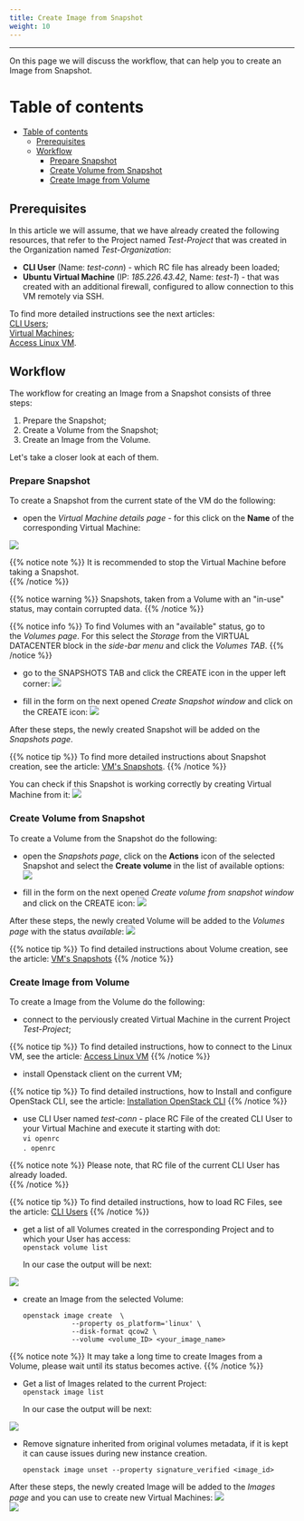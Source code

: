 ```yaml
---
title: Create Image from Snapshot
weight: 10
---
```

___
On this page we will discuss the workflow, that can help you to create an Image from Snapshot.

# Table of contents
- [Table of contents](#table-of-contents)
  - [Prerequisites](#prerequisites)
  - [Workflow](#workflow)
    - [Prepare Snapshot](#prepare-snapshot)
    - [Create Volume from Snapshot](#create-volume-from-snapshot)
    - [Create Image from Volume](#create-image-from-volume)



## Prerequisites
In this article we will assume, that we have already created the following resources, that refer to the Project named *Test-Project* that was created in the Organization named *Test-Organization*: 

  - **CLI User** (Name: *test-conn*) - which RC file has already been loaded;  
  - **Ubuntu Virtual Machine** (IP: *185.226.43.42*, Name: *test-1*) - that was created with an additional firewall, configured to allow connection to this VM remotely via SSH.    
  
To find more detailed instructions see the next articles:    
    [CLI Users](https://docs.ventuscloud.eu/products/security/cli-users/);   
    [Virtual Machines](https://docs.ventuscloud.eu/products/compute/virtual-machines/);      
    [Access Linux VM](https://docs.ventuscloud.eu/products/compute/connect-linux-vm/).       

## Workflow  
The workflow for creating an Image from a Snapshot consists of three steps:
1. Prepare the Snapshot;
2. Create a Volume from the Snapshot;
3. Create an Image from the Volume.

Let's take a closer look at each of them.

### Prepare Snapshot
To create a Snapshot from the current state of the VM do the following:
- open the *Virtual Machine details page* - for this click on the **Name** of the corresponding Virtual Machine: 

![](../../../assets/images/conn-lin/8.png?classes=border,shadow)

{{% notice note %}}
It is recommended to stop the Virtual Machine before taking a Snapshot.  
{{% /notice %}} 

{{% notice warning %}}
Snapshots, taken from a Volume with an "in-use" status, may contain corrupted data.
{{% /notice %}} 

{{% notice info %}}
To find Volumes with an "available" status, go to the *Volumes page*. For this select the *Storage* from the VIRTUAL DATACENTER block in the *side-bar menu* and click the *Volumes TAB*.
{{% /notice %}} 

- go to the SNAPSHOTS TAB and click the CREATE icon in the upper left corner:
![](../../../assets/images/tutorials/0-7.png?width=25pc&classes=border,shadow) 

- fill in the form on the next opened *Create Snapshot window* and click on the CREATE icon:
![](../../../assets/images/snap/11.png?width=35pc&classes=border,shadow)

After these steps, the newly created Snapshot will be added on the *Snapshots page*.

{{% notice tip %}}
To find more detailed instructions about Snapshot creation, see the article: [VM's Snapshots](https://docs.ventuscloud.eu/products/storage/manage-snapshots/).
{{% /notice %}} 

You can check if this Snapshot is working correctly by creating Virtual Machine from it:
![](../../../assets/images/tutorials/0-8.png?width=35pc&classes=border,shadow)


### Create Volume from Snapshot
To create a Volume from the Snapshot do the following:

- open the *Snapshots page*, click on the **Actions** icon of the selected Snapshot and select the **Create volume** in the list of available options:
![](../../../assets/images/tutorials/15.png?classes=border,shadow) 

- fill in the form on the next opened *Create volume from snapshot window* and click on the CREATE icon:
![](../../../assets/images/tutorials/16.png?classes=border,shadow) 

After these steps, the newly created Volume will be added to the *Volumes page* with the status *available*:
![](../../../assets/images/snap/8.png?classes=border,shadow) 

{{% notice tip %}}
To find detailed instructions about Volume creation, see the article: [VM's Snapshots](https://docs.ventuscloud.eu/products/storage/manage-snapshots/) 
{{% /notice %}} 

### Create Image from Volume
To create a Image from the Volume do the following:

- connect to the perviously created Virtual Machine in the current Project *Test-Project*; 

{{% notice tip %}}
To find detailed instructions, how to connect to the Linux VM, see the article: [Access Linux VM](https://docs.ventuscloud.eu/products/compute/connect-linux-vm/)
{{% /notice %}} 

- install Openstack client on the current VM;

{{% notice tip %}}
To find detailed instructions, how to Install and configure OpenStack CLI, see the article: [Installation OpenStack CLI](https://docs.ventuscloud.eu/tutorials-advanced/installation-openstack-cli/)
{{% /notice %}} 

- use CLI User named *test-conn* - place RC File of the created CLI User to your Virtual Machine and execute it starting with dot:  
    `vi openrc`    
    `. openrc`  

{{% notice note %}}
Please note, that RC file of the current CLI User has already loaded.   
{{% /notice %}} 

{{% notice tip %}}
To find detailed instructions, how to load RC Files, see the article: [CLI Users](https://docs.ventuscloud.eu/products/security/cli-users/)
{{% /notice %}}   

- get a list of all Volumes created in the corresponding Project and to which your User has access:  
    `openstack volume list`      

    In our case the output will be next:    

![](../../../assets/images/snap/18.png?classes=border,shadow) 

- create an Image from the selected Volume:    
    ```
    openstack image create  \
                --property os_platform='linux' \
                --disk-format qcow2 \
                --volume <volume_ID> <your_image_name>
    ```            

{{% notice note %}}
It may take a long time to create Images from a Volume, please wait until its status becomes active.
{{% /notice %}} 

- Get a list of Images related to the current Project:  
    `openstack image list`    

    In our case the output will be next:  

![](../../../assets/images/snap/19.png?classes=border,shadow) 

- Remove signature inherited from original volumes metadata, if it is kept it can cause issues during new instance creation.
    ```  
    openstack image unset --property signature_verified <image_id>
    ```  
After these steps, the newly created Image will be added to the *Images page* and you can use to create new Virtual Machines: 
![](../../../assets/images/snap/20.png?classes=border,shadow)   
![](../../../assets/images/tutorials/0-9.png?width=35pc&classes=border,shadow) 
